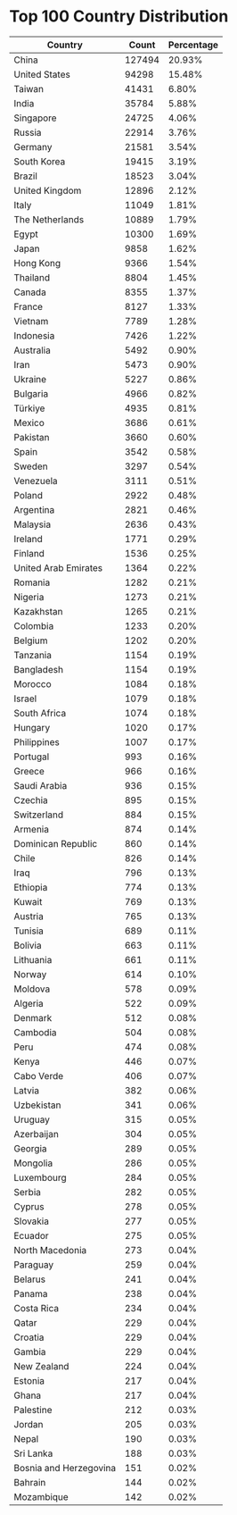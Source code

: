 # Top 100 Country Distribution
| Country | Count | Percentage |
|----|----|----|
| China | 127494 | 20.93% |
| United States | 94298 | 15.48% |
| Taiwan | 41431 | 6.80% |
| India | 35784 | 5.88% |
| Singapore | 24725 | 4.06% |
| Russia | 22914 | 3.76% |
| Germany | 21581 | 3.54% |
| South Korea | 19415 | 3.19% |
| Brazil | 18523 | 3.04% |
| United Kingdom | 12896 | 2.12% |
| Italy | 11049 | 1.81% |
| The Netherlands | 10889 | 1.79% |
| Egypt | 10300 | 1.69% |
| Japan | 9858 | 1.62% |
| Hong Kong | 9366 | 1.54% |
| Thailand | 8804 | 1.45% |
| Canada | 8355 | 1.37% |
| France | 8127 | 1.33% |
| Vietnam | 7789 | 1.28% |
| Indonesia | 7426 | 1.22% |
| Australia | 5492 | 0.90% |
| Iran | 5473 | 0.90% |
| Ukraine | 5227 | 0.86% |
| Bulgaria | 4966 | 0.82% |
| Türkiye | 4935 | 0.81% |
| Mexico | 3686 | 0.61% |
| Pakistan | 3660 | 0.60% |
| Spain | 3542 | 0.58% |
| Sweden | 3297 | 0.54% |
| Venezuela | 3111 | 0.51% |
| Poland | 2922 | 0.48% |
| Argentina | 2821 | 0.46% |
| Malaysia | 2636 | 0.43% |
| Ireland | 1771 | 0.29% |
| Finland | 1536 | 0.25% |
| United Arab Emirates | 1364 | 0.22% |
| Romania | 1282 | 0.21% |
| Nigeria | 1273 | 0.21% |
| Kazakhstan | 1265 | 0.21% |
| Colombia | 1233 | 0.20% |
| Belgium | 1202 | 0.20% |
| Tanzania | 1154 | 0.19% |
| Bangladesh | 1154 | 0.19% |
| Morocco | 1084 | 0.18% |
| Israel | 1079 | 0.18% |
| South Africa | 1074 | 0.18% |
| Hungary | 1020 | 0.17% |
| Philippines | 1007 | 0.17% |
| Portugal | 993 | 0.16% |
| Greece | 966 | 0.16% |
| Saudi Arabia | 936 | 0.15% |
| Czechia | 895 | 0.15% |
| Switzerland | 884 | 0.15% |
| Armenia | 874 | 0.14% |
| Dominican Republic | 860 | 0.14% |
| Chile | 826 | 0.14% |
| Iraq | 796 | 0.13% |
| Ethiopia | 774 | 0.13% |
| Kuwait | 769 | 0.13% |
| Austria | 765 | 0.13% |
| Tunisia | 689 | 0.11% |
| Bolivia | 663 | 0.11% |
| Lithuania | 661 | 0.11% |
| Norway | 614 | 0.10% |
| Moldova | 578 | 0.09% |
| Algeria | 522 | 0.09% |
| Denmark | 512 | 0.08% |
| Cambodia | 504 | 0.08% |
| Peru | 474 | 0.08% |
| Kenya | 446 | 0.07% |
| Cabo Verde | 406 | 0.07% |
| Latvia | 382 | 0.06% |
| Uzbekistan | 341 | 0.06% |
| Uruguay | 315 | 0.05% |
| Azerbaijan | 304 | 0.05% |
| Georgia | 289 | 0.05% |
| Mongolia | 286 | 0.05% |
| Luxembourg | 284 | 0.05% |
| Serbia | 282 | 0.05% |
| Cyprus | 278 | 0.05% |
| Slovakia | 277 | 0.05% |
| Ecuador | 275 | 0.05% |
| North Macedonia | 273 | 0.04% |
| Paraguay | 259 | 0.04% |
| Belarus | 241 | 0.04% |
| Panama | 238 | 0.04% |
| Costa Rica | 234 | 0.04% |
| Qatar | 229 | 0.04% |
| Croatia | 229 | 0.04% |
| Gambia | 229 | 0.04% |
| New Zealand | 224 | 0.04% |
| Estonia | 217 | 0.04% |
| Ghana | 217 | 0.04% |
| Palestine | 212 | 0.03% |
| Jordan | 205 | 0.03% |
| Nepal | 190 | 0.03% |
| Sri Lanka | 188 | 0.03% |
| Bosnia and Herzegovina | 151 | 0.02% |
| Bahrain | 144 | 0.02% |
| Mozambique | 142 | 0.02% |

